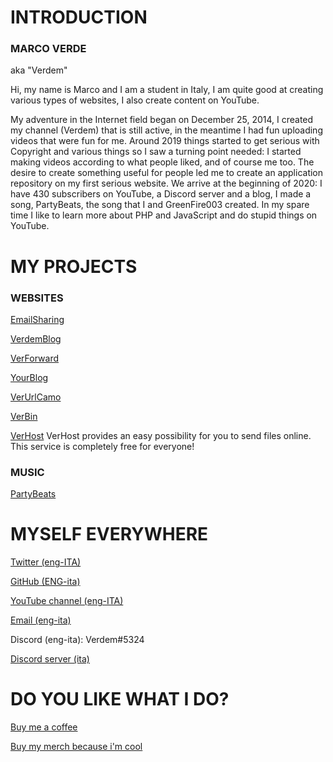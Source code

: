 # INTRODUCTION

### MARCO VERDE

aka "Verdem"

Hi, my name is Marco and I am a student in Italy, I am quite good at creating various types of websites, I also create content on YouTube.  

My adventure in the Internet field began on December 25, 2014, I created my channel (Verdem) that is still active, in the meantime I had fun uploading videos that were fun for me. Around 2019 things started to get serious with Copyright and various things so I saw a turning point needed: I started making videos according to what people liked, and of course me too. The desire to create something useful for people led me to create an application repository on my first serious website. We arrive at the beginning of 2020: I have 430 subscribers on YouTube, a Discord server and a blog, I made a song, PartyBeats, the song that I and GreenFire003 created. In my spare time I like to learn more about PHP and JavaScript and do stupid things on YouTube.

# MY PROJECTS

### WEBSITES

[EmailSharing](http://emailsharing.blogspot.com/)

[VerdemBlog](http://verdemblog.blogspot.com/)

[VerForward](http://verforward.blogspot.com/)

[YourBlog](http://veryourblog.blogspot.com/)

[VerUrlCamo](http://verurlcamo.blogspot.com/)

[VerBin](http://verdemtv.page.link/verhost/)

[VerHost](http://verdemtv.page.link/verbin/)
VerHost provides an easy possibility for you to send files online. This service is completely free for everyone!

### MUSIC

[PartyBeats](http://youtu.be/A4_2Zb_kr04)

# MYSELF EVERYWHERE

[Twitter (eng-ITA)](http://twitter.com/verdemchannel)

[GitHub (ENG-ita)](http://github.com/Verdem-crypto)

[YouTube channel (eng-ITA)](http://www.youtube.com/Verdem)

[Email (eng-ita)](mailto:verdemcontact@gmail.com)

Discord (eng-ita): Verdem#5324

[Discord server (ita)](http://discord.gg/MQPfYh4)

# DO YOU LIKE WHAT I DO?

[Buy me a coffee](http://www.buymeacoffee.com/Verdem)

[Buy my merch because i'm cool](http://teespring.com/stores/verdem)
